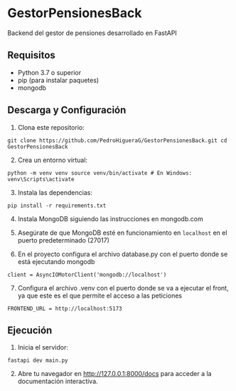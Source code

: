 # GestorPensionesBack
Backend del gestor de pensiones desarrollado en FastAPI

## Requisitos

- Python 3.7 o superior
- pip (para instalar paquetes)
- mongodb

## Descarga y Configuración

1. Clona este repositorio:
```
git clone https://github.com/PedroHigueraG/GestorPensionesBack.git cd GestorPensionesBack
```

2. Crea un entorno virtual:
```
python -m venv venv source venv/bin/activate # En Windows: venv\Scripts\activate
```

3. Instala las dependencias:
```
pip install -r requirements.txt
```

4. Instala MongoDB siguiendo las instrucciones en mongodb.com
   
5. Asegúrate de que MongoDB esté en funcionamiento en `localhost` en el puerto predeterminado (27017)

6. En el proyecto configura el archivo database.py con el puerto donde se está ejecutando mongodb
```
client = AsyncIOMotorClient('mongodb://localhost')
```

7. Configura el archivo .venv con el puerto donde se va a ejecutar el front, ya que este es el que permite el acceso a las peticiones
```
FRONTEND_URL = http://localhost:5173
```

## Ejecución

1. Inicia el servidor:
```
fastapi dev main.py
```

2. Abre tu navegador en http://127.0.0.1:8000/docs para acceder a la documentación interactiva.
